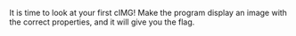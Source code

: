 It is time to look at your first cIMG!
Make the program display an image with the correct properties, and it will give you the flag.
